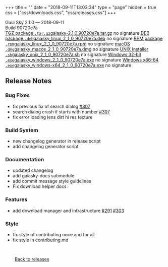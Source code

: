 +++
title = ""
date = "2018-09-11T13:03:34"
type = "page"
hidden = true
css = ["css/downloads.css", "css/releases.css"]
+++

<div class="download-container">
<div id="download-title">
<i class="fa-solid fa-tag"></i>
Gaia Sky <span class="downloads-version">2.1.0</span> — <i class="fa-solid fa-clock"></i>
<time class="downloads-releasedate" datetime="2018-09-11T13:03:34" title="Published: 2018-09-11T13:03:34">2018-09-11</time></div>
<div class="downloads-build">Build 90720e7a</div>
<div class="download-section">
<a href="https://gaia.ari.uni-heidelberg.de/gaiasky/releases/2.1.0.90720e7a/gaiasky-2.1.0.90720e7a.tar.gz" class="download-button"><i class="fa-solid fa-file-zipper"></i> TGZ package <code>.tar.gz</code><span class="download-sub">gaiasky-2.1.0.90720e7a.tar.gz</span></a>
<span class="signature">no signature</span>
<a href="https://gaia.ari.uni-heidelberg.de/gaiasky/releases/2.1.0.90720e7a/gaiasky_linux_2_1_0_90720e7a.deb" class="download-button"><i class="fa-brands fa-debian"></i> DEB package <code>.deb</code><span class="download-sub">gaiasky_linux_2_1_0_90720e7a.deb</span></a>
<span class="signature">no signature</span>
<a href="https://gaia.ari.uni-heidelberg.de/gaiasky/releases/2.1.0.90720e7a/gaiasky_linux_2_1_0_90720e7a.rpm" class="download-button"><i class="fa-brands fa-fedora"></i> RPM package <code>.rpm</code><span class="download-sub">gaiasky_linux_2_1_0_90720e7a.rpm</span></a>
<span class="signature">no signature</span>
<a href="https://gaia.ari.uni-heidelberg.de/gaiasky/releases/2.1.0.90720e7a/gaiasky_macos_2_1_0_90720e7a.dmg" class="download-button"><i class="fa-brands fa-apple"></i> macOS <code>.dmg</code><span class="download-sub">gaiasky_macos_2_1_0_90720e7a.dmg</span></a>
<span class="signature">no signature</span>
<a href="https://gaia.ari.uni-heidelberg.de/gaiasky/releases/2.1.0.90720e7a/gaiasky_unix_2_1_0_90720e7a.sh" class="download-button"><i class="fa fa-terminal"></i> UNIX Installer <code>.sh</code><span class="download-sub">gaiasky_unix_2_1_0_90720e7a.sh</span></a>
<span class="signature">no signature</span>
<a href="https://gaia.ari.uni-heidelberg.de/gaiasky/releases/2.1.0.90720e7a/gaiasky_windows_2_1_0_90720e7a.exe" class="download-button"><i class="fa-brands fa-windows"></i> Windows 32-bit <code>.exe</code><span class="download-sub">gaiasky_windows_2_1_0_90720e7a.exe</span></a>
<span class="signature">no signature</span>
<a href="https://gaia.ari.uni-heidelberg.de/gaiasky/releases/2.1.0.90720e7a/gaiasky_windows-x64_2_1_0_90720e7a.exe" class="download-button"><i class="fa-brands fa-windows"></i> Windows x86-64 <code>.exe</code><span class="download-sub">gaiasky_windows-x64_2_1_0_90720e7a.exe</span></a>
<span class="signature">no signature</span>
</div>
</div>

<section class="release-notes">

# Release Notes

### Bug Fixes

* fix previous fix of search dialog [#307](https://gitlab.com/langurmonkey/gaiasky/issues/307)
* search dialog crash if starts with number [#307](https://gitlab.com/langurmonkey/gaiasky/issues/307)
* fix error loading lens dirt hi res texture

### Build System

* new changelog generator in release script
* add changelog generator script

### Documentation

* updated changelog
* add gaiasky-docs submodule
* add commit message style guidelines
* Fix download helper docs

### Features

* add download manager and infrastructure [#291](https://gitlab.com/langurmonkey/gaiasky/issues/291) [#303](https://gitlab.com/langurmonkey/gaiasky/issues/303)

### Style

* fix style of contributing once and for all
* fix style in contributing.md
</section>


<p class="center-text" style="padding: 30px;">
<i class="fa-solid fa-circle-arrow-left"></i> <a href="/downloads/releases">Back to releases</a>
</p>
